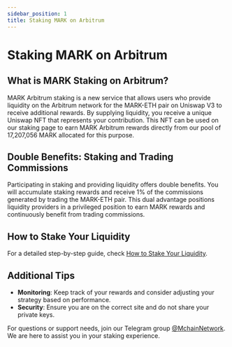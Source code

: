 ```yaml
---
sidebar_position: 1
title: Staking MARK on Arbitrum
---
```


# Staking MARK on Arbitrum

## What is MARK Staking on Arbitrum?

MARK Arbitrum staking is a new service that allows users who provide liquidity on the Arbitrum network for the MARK-ETH pair on Uniswap V3 to receive additional rewards. By supplying liquidity, you receive a unique Uniswap NFT that represents your contribution. This NFT can be used on our staking page to earn MARK Arbitrum rewards directly from our pool of 17,207,056 MARK allocated for this purpose.

## Double Benefits: Staking and Trading Commissions

Participating in staking and providing liquidity offers double benefits. You will accumulate staking rewards and receive 1% of the commissions generated by trading the MARK-ETH pair. This dual advantage positions liquidity providers in a privileged position to earn MARK rewards and continuously benefit from trading commissions.

## How to Stake Your Liquidity

For a detailed step-by-step guide, check [How to Stake Your Liquidity](./how-stake.md).

## Additional Tips

- **Monitoring**: Keep track of your rewards and consider adjusting your strategy based on performance.
- **Security**: Ensure you are on the correct site and do not share your private keys.

For questions or support needs, join our Telegram group [@MchainNetwork](https://t.me/MchainNetwork). We are here to assist you in your staking experience.
